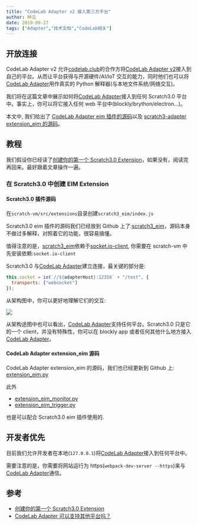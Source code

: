 ```yaml
---
title: "CodeLab Adapter v2 接入第三方平台"
author: 种瓜
date: 2019-09-27
tags: ["Adapter","技术文档","CodeLab相关"]
---
```


## 开放连接

CodeLab Adapter v2 允许[codelab.club](https://www.codelab.club/)的合作方将[CodeLab Adapter v2](https://codelab-adapter-docs.codelab.club/)接入到自己的平台。从而让平台获得与开源硬件/AI/IoT 交互的能力，同时他们也可以将[CodeLab Adapter](https://codelab-adapter-docs.codelab.club/)用作真实的 Python 解释器(与本地文件系统/网络交互)。

<!--truncate-->


我们将在这篇文章中展示如何将[CodeLab Adapter](https://codelab.codelab.club/)接入到任何 Scratch3.0 平台中。事实上，你可以将它接入任何 web 平台中(blockly/brython/electron...)。

本文中, 我们给出了 [CodeLab Adapter eim 插件的源码](https://github.com/Scratch3Lab/codelab_adapter_extensions/blob/master/extensions_v2/extension_eim.py)以及 [scratch3-adapter extension_eim 的源码](https://github.com/Scratch3Lab/scratch3_eim)。

## 教程

我们假设你已经读了[创建你的第一个 Scratch3.0 Extension](https://blog.just4fun.site/create-first-Scratch3-Extension.html)，如果没有，阅读完再回来。最好跟着文章操作一遍。

### 在 Scratch3.0 中创建 EIM Extension

#### Scratch3.0 插件源码

在`scratch-vm/src/extensions`目录创建`scratch3_eim/index.js`

Scratch3.0 eim 插件的源码我们已经放到 Github 上了:[scratch3_eim](https://github.com/Scratch3Lab/scratch3_eim)，源码本身不做过多解释，对照着它的功能，很容易搞懂。

值得注意的是，[scratch3_eim](https://github.com/Scratch3Lab/scratch3_eim)依赖于[socket.io-client](https://github.com/socketio/socket.io-client), 你需要在 scratch-vm 中先安装依赖:`socket.io-client`

Scratch3.0 与[CodeLab Adapter](https://codelab-adapter-docs.codelab.club)建立连接，最关键的部分是:

```js
this.socket = io(`//${adapterHost}:12358` + "/test", {
  transports: ["websocket"]
});
```

从架构图中，你可以更好地理解它们的交互:

![](/img/codelab-adapter_35cfa251.png)

从架构途图中也可以看出，[CodeLab Adapter](https://codelab-adapter-docs.codelab.club)支持任何平台。Scratch3.0 只是它的一个 client，并没有特殊性，你可以在 blockly app 或者任何其他什么地方接入[CodeLab Adapter](https://codelab-adapter-docs.codelab.club)。

#### CodeLab Adapter extension_eim 源码

CodeLab Adapter extension_eim 的源码，我们也已经更新到 Github 上: [extension_eim.py](https://github.com/Scratch3Lab/codelab_adapter_extensions/blob/master/extensions_v2/extension_eim.py)

此外

- [extension_eim_monitor.py](https://github.com/Scratch3Lab/codelab_adapter_extensions/blob/master/extensions_v2/extension_eim_monitor.py)
- [extension_eim_trigger.py](https://github.com/Scratch3Lab/codelab_adapter_extensions/blob/master/extensions_v2/extension_eim_trigger.py)

也是可以配合 Scratch3.0 eim 插件使用的.

## 开发者优先

目前我们允许开发者在本地(`127.0.0.1`)将[CodeLab Adapter](https://codelab-adapter-docs.codelab.club)接入到任何平台中。

需要注意的是，你需要将网站运行为 https(`webpack-dev-server --https`)来与[CodeLab Adapter](https://codelab-adapter-docs.codelab.club)通信。

<!--
[CodeLab Adapter](https://codelab-adapter-docs.codelab.club)目前接受以下 http origin 与它通信:

- 127.0.0.1
- localhost
- 0.0.0.0
- scratch.mit.edu
- scratch3.codelab.club


第三方平台接入的条款我们正在制定中。目前大家可以现在本地测试。
-->


## 参考

- [创建你的第一个 Scratch3.0 Extension](https://blog.just4fun.site/create-first-Scratch3-Extension.html)
- [CodeLab Adapter 可以支持其他平台吗？](https://adapter.codelab.club/user_guide/FAQ/#codelab-adapter)